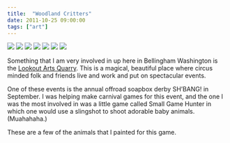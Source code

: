 ```yaml
---
title:  "Woodland Critters"
date: 2011-10-25 09:00:00
tags: ["art"]
---
```


<img src="/uploads/2011/10/critters01.jpg">
<img src="/uploads/2011/10/critters02.jpg">
<img src="/uploads/2011/10/critters03.jpg">
<img src="/uploads/2011/10/critters04.jpg">
<img src="/uploads/2011/10/critters05.jpg">
<img src="/uploads/2011/10/critters06.jpg">
<img src="/uploads/2011/10/critters07.jpg">


Something that I am very involved in up here in Bellingham Washington is the [Lookout Arts Quarry](http://www.lookoutarts.com/). This is a magical, beautiful place where circus minded folk and friends live and work and put on spectacular events.

One of these events is the annual offroad soapbox derby SH’BANG! in September. I was helping make carnival games for this event, and the one I was the most involved in was a little game called Small Game Hunter in which one would use a slingshot to shoot adorable baby animals. (Muahahaha.)

These are a few of the animals that I painted for this game.
